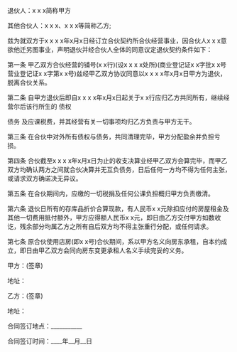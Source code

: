 
 


退伙人：x x x简称甲方


其他合伙人：x x x、x x x等简称乙方;


兹为就双方于x x x x年x月x日经订立合伙契约所合伙经营事业，因合伙人x x x意欲他迁另图事业，声明退伙并经合伙人全体的同意议定退伙契约条件如下：


第一条 甲乙双方合伙经营的铺号(x x行)(设x x x x处所)(商业登记证x x字批x x号营业登记证x x字第x x号)兹经甲乙双方协议同意以x x x x年x月x日甲方为退伙，脱离合伙关系。


第二条 自甲方退伙后即自x x x x年x月x日起关于x x行应归乙方共同所有，继续经营尔后该行所生的
债权

债务
及应课税费，并其经营有关一切事项均归乙方负责与甲方无干。


第三条 在合伙中对外所有债权与债务，共同清理完毕，甲方分配盈余并负担亏损。


第四条 合伙截至x x x x年x月x日为止的收支决算业经甲乙双方会算完毕，而甲乙双方均确认两方之间就合伙决算并无互负债务，日后任何一方均不得为任何主张，或请求双方确诺决无异议。


第五条 在合伙期间内，应缴的一切税捐及任何公课负担概归甲方负责缴清。


第六条 退伙日所有的存库品折价合算现款，有人民币x x元除扣应付的房屋租金及其他一切费用抵付额外，甲方应得额人民币x x元，即日由乙方交付甲方如数收讫，残余部分均属乙方之所有自后双方均不得主张重行分配，或任何请求。


第七条 原合伙使用店房(即x x号)合伙期间，系以甲方名义向房东承租，自本约成立，即日由甲乙双方会同向房东变更承租人名义手续完妥的义务。


甲方：(签章)


地址： 



乙方：(签章)


地址： 



合同签订地点：___________


合同签订时间：____年__月__日
 


 

 
 
 
 
 
  


  
 

  


  


  
 
 
 
 

